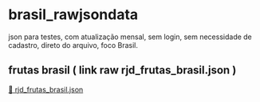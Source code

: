 # brasil_rawjsondata
json para testes, com atualização mensal, sem login, sem necessidade de cadastro, direto do arquivo, foco Brasil.

## frutas brasil ( link raw rjd_frutas_brasil.json )
[📂 rjd_frutas_brasil.json ](https://raw.githubusercontent.com/charles-cs50/brasil_rawjsondata/refs/heads/main/rjd_frutas_brasil.json)
